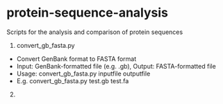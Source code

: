 # protein-sequence-analysis
Scripts for the analysis and comparison of protein sequences

1) convert_gb_fasta.py
  - Convert GenBank format to FASTA format
  - Input: GenBank-formatted file (e.g. .gb), Output: FASTA-formatted file
  - Usage: convert_gb_fasta.py inputfile outputfile
  - E.g. convert_gb_fasta.py test.gb test.fa

2) 
